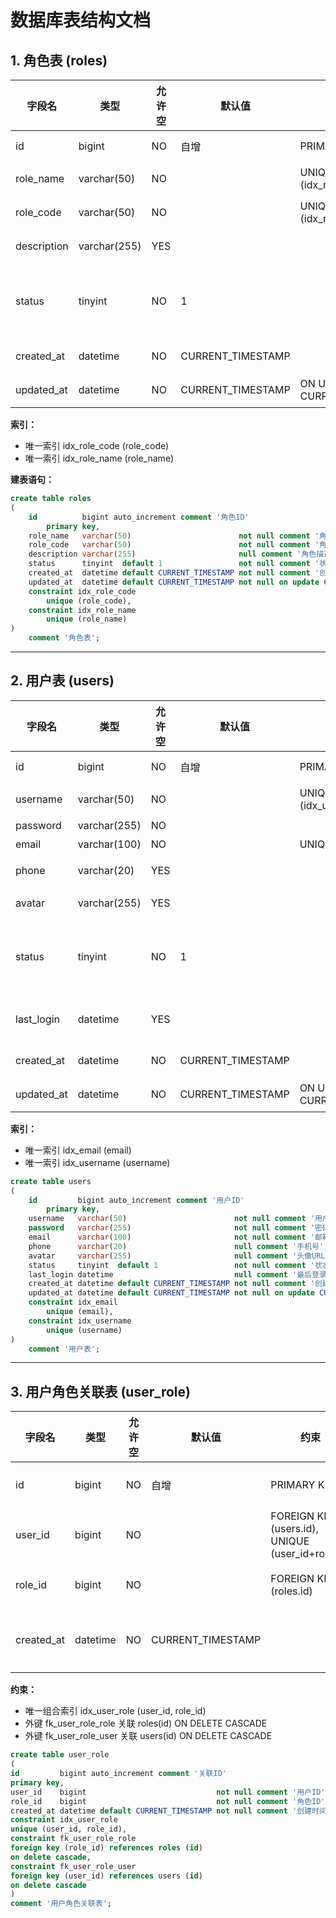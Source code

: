 # 数据库表结构文档

## 1. 角色表 (roles)

| 字段名       | 类型         | 允许空 | 默认值               | 约束               | 说明               |
|--------------|--------------|--------|----------------------|--------------------|--------------------|
| id           | bigint       | NO     | 自增                 | PRIMARY KEY       | 角色ID             |
| role_name    | varchar(50)  | NO     |                      | UNIQUE (idx_role_name) | 角色名称           |
| role_code    | varchar(50)  | NO     |                      | UNIQUE (idx_role_code) | 角色编码           |
| description  | varchar(255) | YES    |                      |                    | 角色描述           |
| status       | tinyint      | NO     | 1                    |                    | 状态(0-禁用,1-正常)|
| created_at   | datetime     | NO     | CURRENT_TIMESTAMP    |                    | 创建时间           |
| updated_at   | datetime     | NO     | CURRENT_TIMESTAMP    | ON UPDATE CURRENT_TIMESTAMP | 更新时间 |

**索引：**
- 唯一索引 idx_role_code (role_code)
- 唯一索引 idx_role_name (role_name)

**建表语句：**
```sql
create table roles
(
    id          bigint auto_increment comment '角色ID'
        primary key,
    role_name   varchar(50)                        not null comment '角色名称',
    role_code   varchar(50)                        not null comment '角色编码',
    description varchar(255)                       null comment '角色描述',
    status      tinyint  default 1                 not null comment '状态(0-禁用,1-正常)',
    created_at  datetime default CURRENT_TIMESTAMP not null comment '创建时间',
    updated_at  datetime default CURRENT_TIMESTAMP not null on update CURRENT_TIMESTAMP comment '更新时间',
    constraint idx_role_code
        unique (role_code),
    constraint idx_role_name
        unique (role_name)
)
    comment '角色表';
```
---

## 2. 用户表 (users)

| 字段名       | 类型         | 允许空 | 默认值               | 约束               | 说明               |
|--------------|--------------|--------|----------------------|--------------------|--------------------|
| id           | bigint       | NO     | 自增                 | PRIMARY KEY       | 用户ID             |
| username     | varchar(50)  | NO     |                      | UNIQUE (idx_username) | 用户名             |
| password     | varchar(255) | NO     |                      |                    | 密码               |
| email        | varchar(100) | NO     |                      | UNIQUE (idx_email) | 邮箱               |
| phone        | varchar(20)  | YES    |                      |                    | 手机号             |
| avatar       | varchar(255) | YES    |                      |                    | 头像URL            |
| status       | tinyint      | NO     | 1                    |                    | 状态(0-禁用,1-正常)|
| last_login   | datetime     | YES    |                      |                    | 最后登录时间       |
| created_at   | datetime     | NO     | CURRENT_TIMESTAMP    |                    | 创建时间           |
| updated_at   | datetime     | NO     | CURRENT_TIMESTAMP    | ON UPDATE CURRENT_TIMESTAMP | 更新时间 |

**索引：**
- 唯一索引 idx_email (email)
- 唯一索引 idx_username (username)

```sql
create table users
(
    id         bigint auto_increment comment '用户ID'
        primary key,
    username   varchar(50)                        not null comment '用户名',
    password   varchar(255)                       not null comment '密码',
    email      varchar(100)                       not null comment '邮箱',
    phone      varchar(20)                        null comment '手机号',
    avatar     varchar(255)                       null comment '头像URL',
    status     tinyint  default 1                 not null comment '状态(0-禁用,1-正常)',
    last_login datetime                           null comment '最后登录时间',
    created_at datetime default CURRENT_TIMESTAMP not null comment '创建时间',
    updated_at datetime default CURRENT_TIMESTAMP not null on update CURRENT_TIMESTAMP comment '更新时间',
    constraint idx_email
        unique (email),
    constraint idx_username
        unique (username)
)
    comment '用户表';
```
---

## 3. 用户角色关联表 (user_role)

| 字段名       | 类型         | 允许空 | 默认值               | 约束               | 说明               |
|--------------|--------------|--------|----------------------|--------------------|--------------------|
| id           | bigint       | NO     | 自增                 | PRIMARY KEY       | 关联ID             |
| user_id      | bigint       | NO     |                      | FOREIGN KEY (users.id), UNIQUE (user_id+role_id) | 用户ID |
| role_id      | bigint       | NO     |                      | FOREIGN KEY (roles.id) | 角色ID             |
| created_at   | datetime     | NO     | CURRENT_TIMESTAMP    |                    | 创建时间           |

**约束：**
- 唯一组合索引 idx_user_role (user_id, role_id)
- 外键 fk_user_role_role 关联 roles(id) ON DELETE CASCADE
- 外键 fk_user_role_user 关联 users(id) ON DELETE CASCADE

```sql
create table user_role
(
id         bigint auto_increment comment '关联ID'
primary key,
user_id    bigint                             not null comment '用户ID',
role_id    bigint                             not null comment '角色ID',
created_at datetime default CURRENT_TIMESTAMP not null comment '创建时间',
constraint idx_user_role
unique (user_id, role_id),
constraint fk_user_role_role
foreign key (role_id) references roles (id)
on delete cascade,
constraint fk_user_role_user
foreign key (user_id) references users (id)
on delete cascade
)
comment '用户角色关联表';
```
